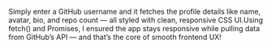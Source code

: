Simply enter a GitHub username and it fetches the profile details like name, avatar, bio, and repo count — all styled with clean, responsive CSS UI.Using fetch() and Promises, I ensured the app stays responsive while pulling data from GitHub’s API — and that’s the core of smooth frontend UX!
